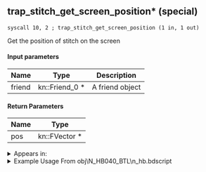 ## trap_stitch_get_screen_position* (special)

`syscall 10, 2 ; trap_stitch_get_screen_position (1 in, 1 out)`

Get the position of stitch on the screen

#### Input parameters
| Name | Type | Description
|------|------|------------
| friend   | kn::Friend_0 *   | A friend object


#### Return Parameters
| Name | Type
|------|-----
| pos   | kn::FVector *   


<details>
	<summary>Appears in:</summary>
| filename | Entity (obj)
|----------|-------------
| obj\N_HB040_BTL\n_hb.bdscript       | ((N) Stitch (BTL) (HB))          

</details>

<details>
	<summary>Example Usage From obj\N_HB040_BTL\n_hb.bdscript</summary>
```plaintext
L3526:
 popToSp 4
 popToSp 8
 popToSp 0
 pushFromFSp 0
 syscall 10, 2 ; trap_stitch_get_screen_position (1 in, 1 out)
 memcpyToSp 16, 32
 pushFromPSp 32
 memcpyToSp 16, 16
 pushFromFSp 8
 syscall 2, 25 ; trap_attack_get_param_id (1 in, 1 out)
 pushImm 1150
 sub 
 eqz 
 jz L3660
 pushFromPSp 16
 fetchValue 12
 syscall 0, 43 ; trap_fixrad (1 in, 1 out)
 syscall 0, 23 ; trap_absf (1 in, 1 out)
 pushImmf 1.570796
 subf 
 infoezf 
 jz L3609
 pushFromPSp 16
 fetchValue 0
 pushImmf 0
 subf 
 infoezf 
 jz L3595
 pushFromFSp 0
 fetchValue 4
 pushImm 202
 pushImmf 0
 syscall 1, 12 ; trap_sysobj_motion_change (3 in, 0 out)
 jmp L3607
```
</details>

